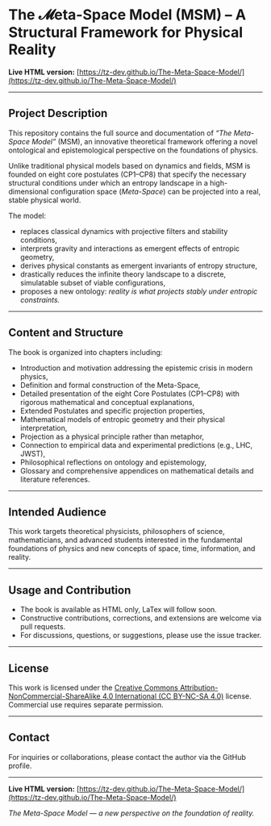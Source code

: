 # The 𝓜eta-Space Model (MSM) – A Structural Framework for Physical Reality

**Live HTML version:** [https://tz-dev.github.io/The-Meta-Space-Model/](https://tz-dev.github.io/The-Meta-Space-Model/)

---

## Project Description

This repository contains the full source and documentation of *“The Meta-Space Model”* (MSM), an innovative theoretical framework offering a novel ontological and epistemological perspective on the foundations of physics.

Unlike traditional physical models based on dynamics and fields, MSM is founded on eight core postulates (CP1–CP8) that specify the necessary structural conditions under which an entropy landscape in a high-dimensional configuration space (*Meta-Space*) can be projected into a real, stable physical world.

The model:

- replaces classical dynamics with projective filters and stability conditions,  
- interprets gravity and interactions as emergent effects of entropic geometry,  
- derives physical constants as emergent invariants of entropy structure,  
- drastically reduces the infinite theory landscape to a discrete, simulatable subset of viable configurations,  
- proposes a new ontology: *reality is what projects stably under entropic constraints.*

---

## Content and Structure

The book is organized into chapters including:

- Introduction and motivation addressing the epistemic crisis in modern physics,  
- Definition and formal construction of the Meta-Space,  
- Detailed presentation of the eight Core Postulates (CP1–CP8) with rigorous mathematical and conceptual explanations,  
- Extended Postulates and specific projection properties,  
- Mathematical models of entropic geometry and their physical interpretation,  
- Projection as a physical principle rather than metaphor,  
- Connection to empirical data and experimental predictions (e.g., LHC, JWST),  
- Philosophical reflections on ontology and epistemology,  
- Glossary and comprehensive appendices on mathematical details and literature references.

---

## Intended Audience

This work targets theoretical physicists, philosophers of science, mathematicians, and advanced students interested in the fundamental foundations of physics and new concepts of space, time, information, and reality.

---

## Usage and Contribution

- The book is available as HTML only, LaTex will follow soon.  
- Constructive contributions, corrections, and extensions are welcome via pull requests.  
- For discussions, questions, or suggestions, please use the issue tracker.

---

## License

This work is licensed under the [Creative Commons Attribution-NonCommercial-ShareAlike 4.0 International (CC BY-NC-SA 4.0)](https://creativecommons.org/licenses/by-nc-sa/4.0/) license. Commercial use requires separate permission.

---

## Contact

For inquiries or collaborations, please contact the author via the GitHub profile.

---

**Live HTML version:** [https://tz-dev.github.io/The-Meta-Space-Model/](https://tz-dev.github.io/The-Meta-Space-Model/)

*The Meta-Space Model — a new perspective on the foundation of reality.*
